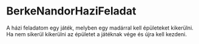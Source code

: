 # BerkeNandorHaziFeladat

A házi feladatom egy játék, melyben egy madárral kell épületeket kikerülni. Ha nem sikerül kikerülni az épületet a játéknak vége és újra kell kezdeni.
